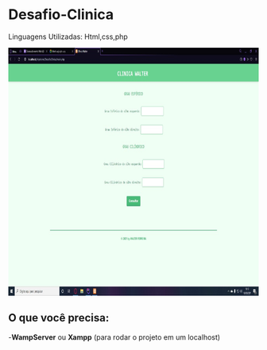 # Desafio-Clinica
Linguagens Utilizadas: Html,css,php
<p align="center"><img  width="1200"  height="500"  src="https://github.com/FerreiraWalter/Desafio-Clinica/blob/main/img.jpeg">

## O que você precisa:

-**WampServer** ou **Xampp** (para rodar o projeto em um localhost)
